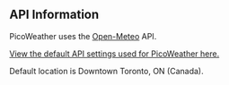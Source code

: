 <h2>API Information</h2>
<p>PicoWeather uses the <a href="https://open-meteo.com/">Open-Meteo</a> API.</p>
<a href="https://open-meteo.com/en/docs#current=temperature_2m,relative_humidity_2m,apparent_temperature,is_day,precipitation,rain,showers,snowfall,cloud_cover,wind_speed_10m,wind_direction_10m,wind_gusts_10m&hourly=temperature_2m,relative_humidity_2m,dew_point_2m,apparent_temperature,precipitation_probability,precipitation,rain,showers,snowfall,snow_depth,cloud_cover,cloud_cover_low,cloud_cover_mid,cloud_cover_high,visibility,wind_speed_10m,wind_speed_80m,wind_speed_120m,wind_speed_180m,wind_direction_10m,wind_direction_80m,wind_direction_120m,wind_direction_180m,wind_gusts_10m,temperature_80m,temperature_120m,temperature_180m&daily=sunrise,sunset,daylight_duration,sunshine_duration,uv_index_max,precipitation_sum,rain_sum,showers_sum,snowfall_sum,precipitation_hours,precipitation_probability_max,wind_speed_10m_max,wind_gusts_10m_max&timezone=America%2FNew_York">View the default API settings used for PicoWeather here.</a> <p>Default location is Downtown Toronto, ON (Canada).</p>
